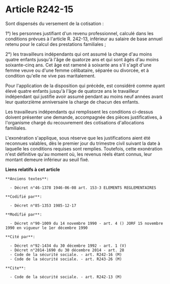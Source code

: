 # Article R242-15

Sont dispensés du versement de la cotisation :

1°) les personnes justifiant d'un revenu professionnel, calculé dans les conditions prévues à l'article R. 242-13, inférieur
au salaire de base annuel retenu pour le calcul des prestations familiales ;

2°) les travailleurs indépendants qui ont assumé la charge d'au moins quatre enfants jusqu'à l'âge de quatorze ans et qui
sont âgés d'au moins soixante-cinq ans. Cet âge est ramené à soixante ans s'il s'agit d'une femme veuve ou d'une femme
célibataire, séparée ou divorcée, et à condition qu'elle ne vive pas maritalement.

Pour l'application de la disposition qui précède, est considéré comme ayant élevé quatre enfants jusqu'à l'âge de quatorze
ans le travailleur indépendant qui justifie avoir assumé pendant au moins neuf années avant leur quatorzième anniversaire la
charge de chacun des enfants.

Les travailleurs indépendants qui remplissent les conditions ci-dessus doivent présenter une demande, accompagnée des pièces
justificatives, à l'organisme chargé du recouvrement des cotisations d'allocations familiales.

L'exonération s'applique, sous réserve que les justifications aient été reconnues valables, dès le premier jour du trimestre
civil suivant la date à laquelle les conditions requises sont remplies. Toutefois, cette exonération n'est définitive qu'au
moment où, les revenus réels étant connus, leur montant demeure inférieur au seuil fixé.

**Liens relatifs à cet article**

	**Anciens textes**:

	  - Décret n°46-1378 1946-06-08 art. 153-3 ELEMENTS REGLEMENTAIRES

	**Codifié par**:

	  - Décret n°85-1353 1985-12-17

	**Modifié par**:

	  - Décret n°90-1009 du 14 novembre 1990 - art. 4 () JORF 15 novembre 1990 en vigueur le 1er décembre 1990

	**Cité par**:

	  - Décret n°92-1434 du 30 décembre 1992 - art. 1 (V)
	  - Décret n°2014-1690 du 30 décembre 2014 - art. 28
	  - Code de la sécurité sociale. - art. R242-16 (M)
	  - Code de la sécurité sociale. - art. R243-26 (M)

	**Cite**:

	  - Code de la sécurité sociale. - art. R242-13 (M)
